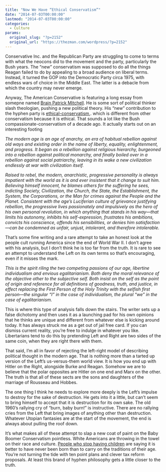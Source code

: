 ```yaml
---
title: "Now We Have “Ethical Conservatism”"
date: "2014-07-03T00:00:00"
lastmod: "2014-07-03T00:00:00"
categories:
  - Culture
params:
  original_slug: "?p=2152"
  original_url: "https://thezman.com/wordpress/?p=2152"
---
```


Conservative Inc. and the Republican Party are struggling to come to
terms with what the neocons did to the movement and the party,
particularly the Bush years. The “new” conservatism was supposed to do
all the things Reagan failed to do by appealing to a broad audience on
liberal terms. Instead, it turned the GOP into the Democratic Party
circa 1975, with endless wars of choice in the Middle East. The latter
is a debacle from which the country may never emerge.

Anyway, The American Conservative is featuring a long essay from somepne
named <a href="http://en.wikipedia.org/wiki/Brian_Patrick_Mitchell"
rel="noopener noreferrer" target="_blank">Brain Patrick Mitchell</a>. He
is some sort of political thinker slash theologian, pushing a new
political theory. His “new” contribution to the hyphen party is <a
href="http://www.theamericanconservative.com/articles/what-is-ethical-conservatism/"
rel="noopener noreferrer" target="_blank">ethical-conservatism</a>,.
which is different from other conservatism because it is ethical. That
sounds a lot like the Bush compassionate-conservatism of a decade ago.
It actually starts out on an interesting footing

*The modern age is an age of anarchy, an era of habitual rebellion
against old ways and existing order in the name of liberty, equality,
enlightenment, and progress. It began as a rebellion against religious
hierarchy, burgeoned into a rebellion against political monarchy, and
finally boiled over in a rebellion against social patriarchy, leaving in
its wake a new civilization endlessly at war with civilization itself.*

*Raised to rebel, the modern, anarchistic, progressive personality is
always impatient with the world as it is and ever insistent that it
change to suit him. Believing himself innocent, he blames others for the
suffering he sees, indicting Society, Civilization, the Church, the
State, the Establishment, the System, the Corporations, or the Man for
crimes against the People and the Planet. Consistent with the age’s
Luciferian culture of grievance justifying rebellion, the progressive
lives passionately and impulsively as the hero of his own personal
revolution, in which anything that stands in his way—that limits his
autonomy, inhibits his self-expression, frustrates his ambitions,
convicts his conscience, offends his sensibilities, or denies him
satisfaction—can be condemned as unfair, unjust, intolerant, and
therefore intolerable.*

That’s some fine writing and a rare attempt to take an honest look at
the people cult running America since the end of World War II. I don’t
agree with his analysis, but I don’t think he is too far from the truth.
It is rare to see an attempt to understand the Left on its own terms so
that’s encouraging, even if it misses the mark.

*This is the spirit riling the two competing passions of our age,
libertine individualism and envious egalitarianism. Both deny the moral
relevance of the objective other to the subjective self. Both insist on
the self as the point of origin and reference for all definitions of
goodness, truth, and justice, in effect replacing the First Person of
the Holy Trinity with the selfish first person—the singular “I” in the
case of individualism, the plural “we” in the case of egalitarianism.*

This is where this type of analysis falls down the stairs. The writer
sets up a false dichotomy and then uses it as a launching pad for his
own opinions that he thinks are unique and different from whatever else
is kicking around today. It has always struck me as a get out of jail
free card. If you can dismiss current reality, you’re free to indulge in
whatever you like. Libertarians tend to do this by pretending Left and
Right are two sides of the same coin, when they are right there with
them.

That said, I’m all in favor of rejecting the left-right model of
describing political thought in the modern age. That is nothing more
than a tarted up version of the Left’s us-versus-them world view. It is
how you end up with Hitler on the Right, alongside Burke and Reagan.
Somehow we are to believe that the polar opposites are Hitler on one end
and Marx on the other. The truth is that all of these sects are the sons
and daughters of the marriage of Rousseau and Hobbes.

The one thing I think he needs to explore more deeply is the Left’s
impulse to destroy for the sake of destruction. He gets into it a
little, but can’t seem to bring himself to accept that it is destruction
for its own sake. The old 1960’s rallying cry of “burn, baby burn!” is
instructive. There are no rallying cries from the Left that bring images
of anything other than destruction. Whatever Utopian fantasies are at
the start of the movement, the end is always about pulling the roof
down.

It’s what makes all of these attempt to slap a new coat of paint on the
Baby Boomer Conservatism pointless. White Americans are throwing in the
towel on their race and culture. <a
href="http://www.washingtonpost.com/local/white-deaths-outnumber-births-for-first-time/2013/06/13/3bb1017c-d388-11e2-a73e-826d299ff459_story.html"
rel="noopener noreferrer" target="_blank">People who stop having
children</a> are saying it is better to have never been born than to
carry on the traditions of their age. You’re not turning the tide with
ten point plans and clever tax reform proposals. At least this brand of
hyphen philosophy gets a little closer to the truth.

